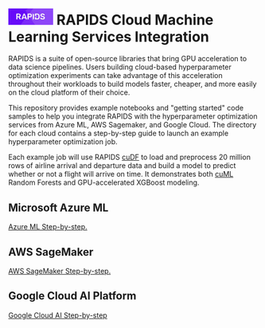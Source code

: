 # <div align="left"><img src="img/rapids_logo.png" width="90px"/>&nbsp;RAPIDS Cloud Machine Learning Services Integration</div>

RAPIDS is a suite of open-source libraries that bring GPU acceleration
to data science pipelines. Users building cloud-based hyperparameter
optimization experiments can take advantage of this acceleration
throughout their workloads to build models faster, cheaper, and more
easily on the cloud platform of their choice.

This repository provides example notebooks and "getting started" code
samples to help you integrate RAPIDS with the hyperparameter
optimization services from Azure ML, AWS Sagemaker, and Google
Cloud. The directory for each cloud contains a step-by-step guide to
launch an example hyperparameter optimization job.

Each example job will use RAPIDS
[cuDF](https://github.com/rapidsai/cudf) to load and preprocess 20
million rows of airline arrival and departure data and build a model
to predict whether or not a flight will arrive on time. It
demonstrates both [cuML](https://github.com/rapidsai/cuml) Random
Forests and GPU-accelerated XGBoost modeling.

## Microsoft Azure ML
[Azure ML Step-by-step.](https://gitlab-master.nvidia.com/drobison/aws-sagemaker-gtc-2020/tree/master/azure/README.md "Azure Deployment Guide")

## AWS SageMaker
[AWS SageMaker Step-by-step.](https://gitlab-master.nvidia.com/drobison/aws-sagemaker-gtc-2020/tree/master/docs/aws/README.md "AWS Deployment Guide")

## Google Cloud AI Platform
[Google Cloud AI Step-by-step](https://gitlab-master.nvidia.com/drobison/aws-sagemaker-gtc-2020/tree/master/gcp/README.md "GCP Deployment Guide")
